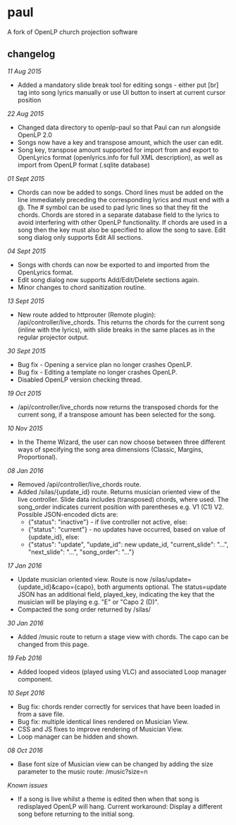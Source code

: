 # paul
A fork of OpenLP church projection software

## changelog
*11 Aug 2015*
* Added a mandatory slide break tool for editing songs - either put [br] tag into song lyrics manually or use UI button to insert at current cursor position

*22 Aug 2015*
* Changed data directory to openlp-paul so that Paul can run alongside OpenLP 2.0
* Songs now have a key and transpose amount, which the user can edit.
* Song key, transpose amount supported for import from and export to OpenLyrics format (openlyrics.info for full XML description), as well as import from OpenLP format (.sqlite database)

*01 Sept 2015*
* Chords can now be added to songs.  Chord lines must be added on the line immediately preceding the corresponding lyrics and must end with a @.  The # symbol can be used to pad lyric lines so that they fit the chords.  Chords are stored in a separate database field to the lyrics to avoid interfering with other OpenLP functionality.  If chords are used in a song then the key must also be specified to allow the song to save.  Edit song dialog only supports Edit All sections.

*04 Sept 2015*
* Songs with chords can now be exported to and imported from the OpenLyrics format.
* Edit song dialog now supports Add/Edit/Delete sections again.
* Minor changes to chord sanitization routine.

*13 Sept 2015*
* New route added to httprouter (Remote plugin): /api/controller/live_chords.  This returns the chords for the current song (inline with the lyrics), with slide breaks in the same places as in the regular projector output.

*30 Sept 2015*
* Bug fix - Opening a service plan no longer crashes OpenLP.
* Bug fix - Editing a template no longer crashes OpenLP.
* Disabled OpenLP version checking thread.

*19 Oct 2015*
* /api/controller/live_chords now returns the transposed chords for the current song, if a transpose amount has been selected for the song.

*10 Nov 2015*
* In the Theme Wizard, the user can now choose between three different ways of specifying the song area dimensions (Classic, Margins, Proportional).

*08 Jan 2016*
* Removed /api/controller/live_chords route.
* Added /silas/{update_id} route.  Returns musician oriented view of the live controller.  Slide data includes (transposed) chords, where used.  The song_order indicates current position with parentheses e.g. V1 (C1) V2.  Possible JSON-encoded dicts are:
  * {"status": "inactive"} - if live controller not active, else:
  * {"status": "current"} - no updates have occurred, based on value of {update_id}, else:
  * {"status": "update", "update_id": new update_id, "current_slide": "...", "next_slide": "...", "song_order": "..."}

*17 Jan 2016*
* Update musician oriented view.  Route is now /silas/update={update_id}&capo={capo}, both arguments optional.  The status=update JSON has an additional field, played_key, indicating the key that the musician will be playing e.g. "E" or "Capo 2 (D)".
* Compacted the song order returned by /silas/

*30 Jan 2016*
* Added /music route to return a stage view with chords.  The capo can be changed from this page.

*19 Feb 2016*
* Added looped videos (played using VLC) and associated Loop manager component.

*10 Sept 2016*
* Bug fix: chords render correctly for services that have been loaded in from a save file.
* Bug fix: multiple identical lines rendered on Musician View.
* CSS and JS fixes to improve rendering of Musician View.
* Loop manager can be hidden and shown.

*08 Oct 2016*
* Base font size of Musician view can be changed by adding the size parameter to the music route: /music?size=n

*Known issues*
* If a song is live whilst a theme is edited then when that song is redisplayed OpenLP will hang.  Current workaround:  Display a different song before returning to the initial song.
